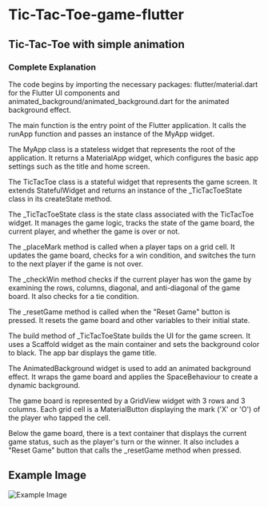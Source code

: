 # Tic-Tac-Toe-game-flutter

## Tic-Tac-Toe with simple animation

### Complete Explanation 

The code begins by importing the necessary packages: flutter/material.dart for the Flutter UI components and animated_background/animated_background.dart for the animated background effect.

The main function is the entry point of the Flutter application. It calls the runApp function and passes an instance of the MyApp widget.

The MyApp class is a stateless widget that represents the root of the application. It returns a MaterialApp widget, which configures the basic app settings such as the title and home screen.

The TicTacToe class is a stateful widget that represents the game screen. It extends StatefulWidget and returns an instance of the _TicTacToeState class in its createState method.

The _TicTacToeState class is the state class associated with the TicTacToe widget. It manages the game logic, tracks the state of the game board, the current player, and whether the game is over or not.

The _placeMark method is called when a player taps on a grid cell. It updates the game board, checks for a win condition, and switches the turn to the next player if the game is not over.

The _checkWin method checks if the current player has won the game by examining the rows, columns, diagonal, and anti-diagonal of the game board. It also checks for a tie condition.

The _resetGame method is called when the "Reset Game" button is pressed. It resets the game board and other variables to their initial state.

The build method of _TicTacToeState builds the UI for the game screen. It uses a Scaffold widget as the main container and sets the background color to black. The app bar displays the game title.

The AnimatedBackground widget is used to add an animated background effect. It wraps the game board and applies the SpaceBehaviour to create a dynamic background.

The game board is represented by a GridView widget with 3 rows and 3 columns. Each grid cell is a MaterialButton displaying the mark ('X' or 'O') of the player who tapped the cell.

Below the game board, there is a text container that displays the current game status, such as the player's turn or the winner. It also includes a "Reset Game" button that calls the _resetGame method when pressed.

## Example Image

![Example Image](https://drive.google.com/uc?export=view&id=1PxSqhAxzOk1V8sW7KTjssgNFFA6ZhQDw)
